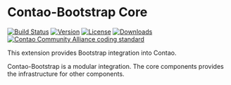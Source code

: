 Contao-Bootstrap Core
=====================

[![Build Status](http://img.shields.io/travis/contao-bootstrap/core/master.svg?style=flat-square)](https://travis-ci.org/contao-bootstrap/core)
[![Version](http://img.shields.io/packagist/v/contao-bootstrap/core.svg?style=flat-square)](http://packagist.com/packages/contao-bootstrap/core)
[![License](http://img.shields.io/packagist/l/contao-bootstrap/core.svg?style=flat-square)](http://packagist.com/packages/contao-bootstrap/core)
[![Downloads](http://img.shields.io/packagist/dt/contao-bootstrap/core.svg?style=flat-square)](http://packagist.com/packages/contao-bootstrap/core)
[![Contao Community Alliance coding standard](http://img.shields.io/badge/cca-coding_standard-red.svg?style=flat-square)](https://github.com/contao-community-alliance/coding-standard)

This extension provides Bootstrap integration into Contao. 

Contao-Bootstrap is a modular integration. The core components provides the infrastructure for other components.
